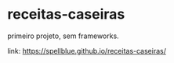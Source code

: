 # receitas-caseiras

primeiro projeto, sem frameworks.

link: https://spellblue.github.io/receitas-caseiras/
